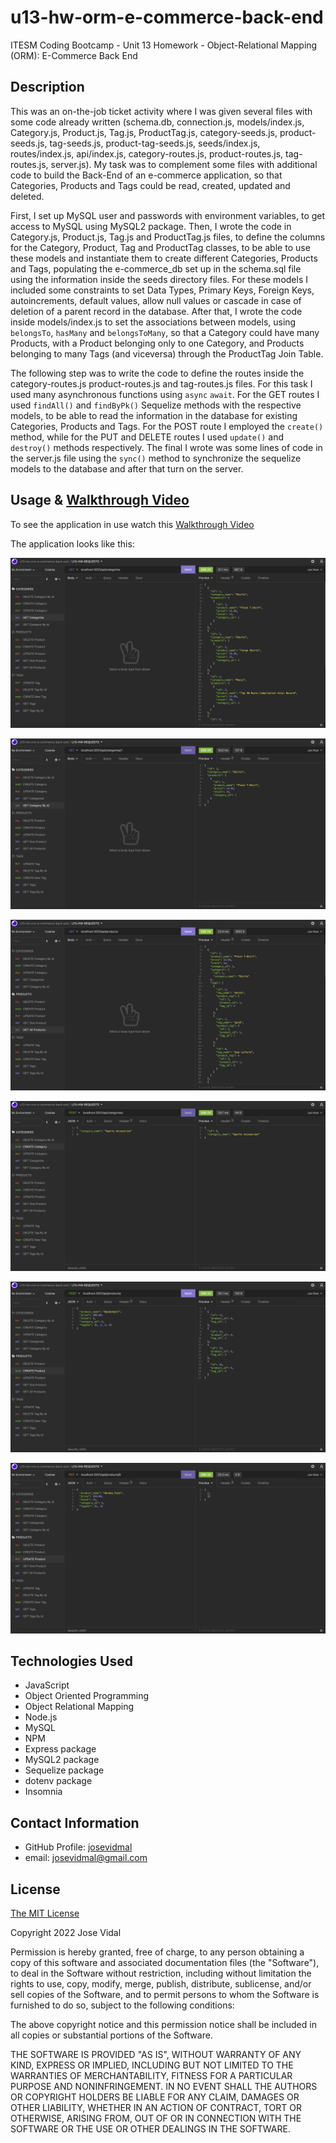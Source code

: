 # u13-hw-orm-e-commerce-back-end
ITESM Coding Bootcamp - Unit 13 Homework - Object-Relational Mapping (ORM): E-Commerce Back End

## Description

This was an on-the-job ticket activity where I was given several files with some code already written (schema.db, connection.js, models/index.js, Category.js, Product.js, Tag.js, ProductTag.js, category-seeds.js, product-seeds.js, tag-seeds.js, product-tag-seeds.js, seeds/index.js, routes/index.js, api/index.js, category-routes.js, product-routes.js, tag-routes.js, server.js). My task was to complement some files with additional code to build the Back-End of an e-commerce application, so that Categories, Products and Tags could be read, created, updated and deleted.

First, I set up MySQL user and passwords with environment variables, to get access to MySQL using MySQL2 package. Then, I wrote the code in Category.js, Product.js, Tag.js and ProductTag.js files, to define the columns for the Category, Product, Tag and ProductTag classes, to be able to use these models and instantiate them to create different Categories, Products and Tags, populating the e-commerce_db set up in the schema.sql file using the information inside the seeds directory files. For these models I included some constraints to set Data Types, Primary Keys, Foreign Keys, autoincrements, default values, allow null values or cascade in case of deletion of a parent record in the database. After that, I wrote the code inside models/index.js to set the associations between models, using `belongsTo`, `hasMany` and `belongsToMany`, so that a Category could have many Products, with a Product belonging only to one Category, and Products belonging to many Tags (and viceversa) through the ProductTag Join Table.

The following step was to write the code to define the routes inside the category-routes.js product-routes.js and tag-routes.js files. For this task I used many asynchronous functions using `async` `await`. For the GET routes I used `findAll()` and `findByPk()` Sequelize methods with the respective models, to be able to read the information in the database for existing Categories, Products and Tags. For the POST route I employed the `create()` method, while for the PUT and DELETE routes I used `update()` and `destroy()` methods respectively. The final I wrote was some lines of code in the server.js file using the `sync()` method to synchronize the sequelize models to the database and after that turn on the server.

## Usage & [Walkthrough Video](https://drive.google.com/file/d/1siY7YSGeUNKQLe24yY5z2R1RMjnu1L1-/view?usp=sharing)

To see the application in use watch this [Walkthrough Video](https://drive.google.com/file/d/1siY7YSGeUNKQLe24yY5z2R1RMjnu1L1-/view?usp=sharing)

The application looks like this:

![E-commerce Back End 1](./assets/images/e-commerce-back-end-1.png)

![E-commerce Back End 2](./assets/images/e-commerce-back-end-2.png)

![E-commerce Back End 3](./assets/images/e-commerce-back-end-3.png)

![E-commerce Back End 4](./assets/images/e-commerce-back-end-4.png) 

![E-commerce Back End 5](./assets/images/e-commerce-back-end-5.png)

![E-commerce Back End 6](./assets/images/e-commerce-back-end-6.png)

## Technologies Used

* JavaScript
* Object Oriented Programming
* Object Relational Mapping
* Node.js
* MySQL
* NPM
* Express package
* MySQL2 package
* Sequelize package
* dotenv package
* Insomnia

## Contact Information

* GitHub Profile: [josevidmal](https://github.com/josevidmal)
* email: josevidmal@gmail.com

## License

[The MIT License](https://www.mit.edu/~amini/LICENSE.md)

Copyright 2022 Jose Vidal

Permission is hereby granted, free of charge, to any person obtaining a copy of this software and associated documentation files (the "Software"), to deal in the Software without restriction, including without limitation the rights to use, copy, modify, merge, publish, distribute, sublicense, and/or sell copies of the Software, and to permit persons to whom the Software is furnished to do so, subject to the following conditions:
    
The above copyright notice and this permission notice shall be included in all copies or substantial portions of the Software.
    
THE SOFTWARE IS PROVIDED "AS IS", WITHOUT WARRANTY OF ANY KIND, EXPRESS OR IMPLIED, INCLUDING BUT NOT LIMITED TO THE WARRANTIES OF MERCHANTABILITY, FITNESS FOR A PARTICULAR PURPOSE AND NONINFRINGEMENT. IN NO EVENT SHALL THE AUTHORS OR COPYRIGHT HOLDERS BE LIABLE FOR ANY CLAIM, DAMAGES OR OTHER LIABILITY, WHETHER IN AN ACTION OF CONTRACT, TORT OR OTHERWISE, ARISING FROM, OUT OF OR IN CONNECTION WITH THE SOFTWARE OR THE USE OR OTHER DEALINGS IN THE SOFTWARE.